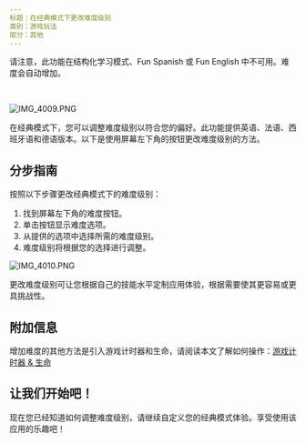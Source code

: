 ```yaml
---
标题：在经典模式下更改难度级别
类别：游戏玩法
部分：其他
---
```

请注意，此功能在结构化学习模式、Fun Spanish 或 Fun English 中不可用。难度会自动增加。

 

![IMG_4009.PNG](https://help.Studycat.com/hc/article_attachments/35685764333977)

在经典模式下，您可以调整难度级别以符合您的偏好。此功能提供英语、法语、西班牙语和德语版本。以下是使用屏幕左下角的按钮更改难度级别的方法。

## 分步指南

按照以下步骤更改经典模式下的难度级别：

1. 找到屏幕左下角的难度按钮。
2. 单击按钮显示难度选项。
3. 从提供的选项中选择所需的难度级别。
4. 难度级别将根据您的选择进行调整。

![IMG_4010.PNG](https://help.Studycat.com/hc/article_attachments/35685764338201)

更改难度级别可让您根据自己的技能水平定制应用体验，根据需要使其更容易或更具挑战性。

## 附加信息

增加难度的其他方法是引入游戏计时器和生命，请阅读本文了解如何操作：[游戏计时器 \& 生命](https://help.Studycat.com/hc/en-us/articles/27187476326297)

## 让我们开始吧！

现在您已经知道如何调整难度级别，请继续自定义您的经典模式体验。享受使用该应用的乐趣吧！